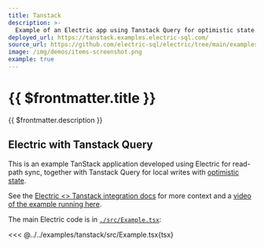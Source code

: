 ```yaml
---
title: Tanstack
description: >-
  Example of an Electric app using Tanstack Query for optimistic state.
deployed_url: https://tanstack.examples.electric-sql.com/
source_url: https://github.com/electric-sql/electric/tree/main/examples/tanstack
image: /img/demos/items-screenshot.png
example: true
---
```


# {{ $frontmatter.title }}

{{ $frontmatter.description }}

<DemoCTAs :demo="$frontmatter" />

## Electric with Tanstack Query

This is an example TanStack application developed using Electric for read-path sync, together with Tanstack Query for local writes with [optimistic state](/docs/guides/writes#optimistic-state).

See the [Electric <> Tanstack integration docs](https://electric-sql.com/docs/integrations/tanstack) for more context and a [video of the example running here](https://x.com/msfstef/status/1828763769498952173).

The main Electric code is in [`./src/Example.tsx`](https://github.com/electric-sql/electric/blob/main/examples/tanstack/src/Example.tsx):

<<< @../../examples/tanstack/src/Example.tsx{tsx}

<DemoCTAs :demo="$frontmatter" />
